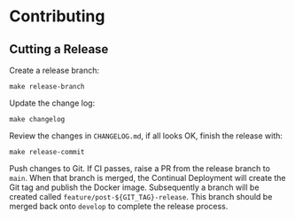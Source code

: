 # Contributing

## Cutting a Release

Create a release branch:

```shell
make release-branch
```

Update the change log:

```shell
make changelog
```

Review the changes in `CHANGELOG.md`, if all looks OK, finish the release
with:

```shell
make release-commit
```

Push changes to Git.  If CI passes, raise a PR from the release branch to
`main`.  When that branch is merged, the Continual Deployment will create
the Git tag and publish the Docker image.  Subsequently a branch will
be created called `feature/post-${GIT_TAG}-release`.  This branch should
be merged back onto `develop` to complete the release process.
